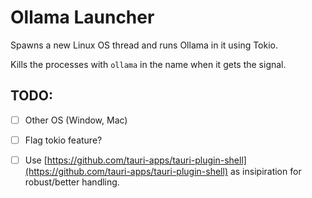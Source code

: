 # Ollama Launcher

Spawns a new Linux OS thread and runs Ollama in it using Tokio.

Kills the processes with `ollama` in the name when it gets the signal.

## TODO:

- [ ] Other OS (Window, Mac)
- [ ] Flag tokio feature?
- [ ] Use [https://github.com/tauri-apps/tauri-plugin-shell](https://github.com/tauri-apps/tauri-plugin-shell) as insipiration for robust/better handling.

